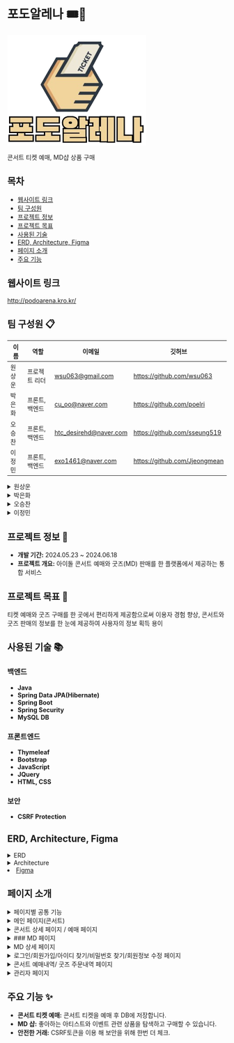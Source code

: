 # 포도알레나 🎟️🍇

![GrapeArena LOGO](./GRAPEARENA_LOGO.png)

 콘서트 티켓 예매, MD샵 상품 구매

## 목차
- [웹사이트 링크](#웹사이트-링크)
- [팀 구성원](#팀-구성원-)
- [프로젝트 정보](#프로젝트-정보-)
- [프로젝트 목표](#프로젝트-목표-)
- [사용된 기술](#사용된-기술-)
- [ERD, Architecture, Figma](#erd-architecture-figma)
- [페이지 소개](#페이지-소개)
- [주요 기능](#주요-기능-)

## 웹사이트 링크
http://podoarena.kro.kr/

 
## 팀 구성원 📋

| 이름   | 역할            | 이메일                   | 깃허브 |
|--------|-----------------|--------------------------|----------------|
| 원상운 | 프로젝트 리더 | wsu063@gmail.com      | https://github.com/wsu063  |
| 박은화 | 프론트, 백엔드 | cu_oo@naver.com     | https://github.com/poelri |
| 오승찬 | 프론트, 백엔드 | htc_desirehd@naver.com     | https://github.com/sseung519 |
| 이정민 | 프론트, 백엔드 | exo1461@naver.com | https://github.com/Jjeongmean |

<details>
<summary>원상운</summary>

- **Frontend**
  - 사이트 인덱스, 헤더, 푸터 디자인
  - 관리자 페이지의 인덱스와 헤더 부분 구현
  - (관리자) 고객 예매 목록 관리

- **Backend**
  - 프로젝트 배포 관리
  - 마이페이지 회원정보 수정 기능 지원
  - (관리자) 고객 예매 목록 기능 구현
  - 콘서트 상세 페이지 개발 및 유지 보수 지원
  - 공연장 정보 등록, 수정, 삭제 기능 개발
  - (사용자) 콘서트 티켓 예매하기 백엔드 기능 구현
  - (사용자) 굿즈 결제하기 백엔드 구현
  - (사용자) 장바구니 기능 구현
</details>

<details>
<summary>박은화</summary>

- **Frontend**
  - 로그인 페이지 디자인
  - (사용자) 콘서트 디테일 및 예매 페이지 디자인 지원
  - (사용자) MD 샵의 상세 페이지와 인덱스 페이지 디자인 지원
  - (관리자) 페이지의 전반적인 디자인( 인덱스와 헤더 및 리스트,수정,삭제 )
  - 전반적인 사이트 디자인 및 사용자 경험 개선
  - 콘서트 티켓 예매하기 프론트 구현
  - 프로젝트 설명을 위한 프레젠테이션(PPT) 제작

- **Backend**
  - 로그인 및 아이디 쿠키 저장 기능을 구현
  - (사용자) 콘서트 예매 목록의 백엔드 로직 구현
  - (사용자) MD샵 상세 페이지 및 인덱스 관련된 백엔드 로직 개발
  - (관리자) MD샵 상품 관리 기능 백엔드 구현
</details>

<details>
<summary>오승찬</summary>

- **Frontend**
  - 사용자 회원가입 페이지 설계 및 구현
  - 이메일 및 전화번호를 이용한 비밀번호 재설정 디자인
  - 마이페이지 디자인
  - 프로젝트 README 문서 작성
  - MD샵 인덱스 페이지 디자인 지원

- **Backend**
  - 사용자 회원가입 페이지 기능 구현
  - 이름과 번호로 아이디 찾기 기능 및 비밀번호 재설정 구현
  - 사이트 데이터 추출 및 가공 작업 수행
  - 마이페이지 회원정보 수정 백엔드 구현
  - MD샵 상품 검색과 페이징 처리 기능 개발
  - (사용자) MD샵 상세 페이지 및 인덱스 관련된 백엔드 로직 개발
</details>

<details>
<summary>이정민</summary>

- **Frontend**
  - (사용자) 인덱스, 헤더, 푸터 디자인
  - 회원가입 디자인 지원
  - MD샵 상세페이지, 장바구니 디자인
  - (사용자) 콘서트 상세 페이지 디자인 지원
  - (사용자) 굿즈 예매 및 주문 내역 관리 페이지
  - 전반적인 사이트 디자인 및 사용자 경험 개선

- **Backend**
  - MD샵 장바구니 백엔드 로직 구현
  - (사용자) 굿즈 결제 백엔드 기능 구현
  - (사용자) 굿즈 주문 내역 백엔드 처리
</details>


## 프로젝트 정보 📃
- **개발 기간:** 2024.05.23 ~ 2024.06.18
- **프로젝트 개요:** 아이돌 콘서트 예매와 굿즈(MD) 판매를 한 플랫폼에서 제공하는 통합 서비스

## 프로젝트 목표 🎯

티켓 예매와 굿즈 구매를 한 곳에서 편리하게 제공함으로써 이용자 경험 향상, 콘서트와 굿즈 판매의 정보를 한 눈에 제공하여 사용자의 정보 획득 용이

## 사용된 기술 📚

### 백엔드 

- **Java** 
- **Spring Data JPA(Hibernate)** 
- **Spring Boot** 
- **Spring Security** 
- **MySQL DB** 

### 프론트엔드

- **Thymeleaf** 
- **Bootstrap** 
- **JavaScript** 
- **JQuery**
- **HTML, CSS** 

### 보안

- **CSRF Protection**

## ERD, Architecture, Figma

<details>

<summary>ERD</summary>

![GrapeArena ERD](./GRAPEARENA_ERD.png)

</details>

<details>

<summary>Architecture</summary>

![GrapeArena_Architecure](./GRAPEARENA_ARCHITECTURE.png)
 
</details>
<li><a href="https://www.figma.com/design/Ls4wHm9XDGkq76kE6bf9O9/%ED%8F%AC%EB%8F%84%EC%95%8C%EB%A0%88%EB%82%98?node-id=0-1&t=XxNJ1mHXJmdDyjgW-0">Figma</a></li>


## 페이지 소개

<details>
<summary>페이지별 공통 기능</summary>
- 상단 헤더
  - 메인페이지(콘서트), MD샵 페이지로 이동할 수 있습니다.
  - 로그인, 회원가입 페이지로 이동 가능하며, 로그인 시 로그아웃, 장바구니 마이페이지 이동 버튼이 활성화 됩니다.
- 하단 푸터
</details>

<details>
<summary>메인 페이지(콘서트)</summary>
- 페이지 구성
  - 상단 버튼: 페이지 상단으로 이동하는 "TOP" 버튼이 제공됩니다.
- 상단 슬라이드
  - 콘서트, 광고 등 이미지 출력
- 콘서트 클립
  - 아티스트의 콘서트 유튜브
- 콘서트 리스트
  - 등록된 콘서트 썸네일과 제목으로 출력
</details>

<details>
<summary>콘서트 상세 페이지 / 예매 페이지</summary>
- 콘서트 상세 정보와 예매하기 버튼
- 예매 페이지
- <img src="./concerts_reserve.gif" alt="concerts_reserve" style="width:50%;">
</details>

<details>
<summary>### MD 페이지</summary>
- 상단 슬라이드
  - 굿즈 광고 배너
- 굿즈 리스트
  - 굿즈 카테고리별 분류
  - <img src="./goods_filter.gif" alt="goods_filter" style="width:50%;">
  - 굿즈 이름 검색
  - 굿즈 리스트 출력(상품 20개씩 출력)
  - 페이징 처리
</details>

<details>
<summary>MD 상세 페이지</summary>
- 페이지 구성
  - 상단 버튼: 페이지 상단으로 이동하는 "TOP" 버튼이 제공됩니다.
- 상품 정보
  - 상품 이미지: 대표 상품 이미지가 표시됩니다.
  - 상품 정보: 상품 이름과 가격이 표시됩니다. 무료배송 여부도 함께 표시됩니다.
  - 상품 수량 선택: 수량을 선택할 수 있는 인터페이스가 제공되며, 최대 구매 가능 수량이 표시됩니다.
- 구매 옵션
  - 장바구니 추가 및 구매: 사용자가 로그인 상태에 따라 "장바구니 추가"와 "바로 구매" 버튼이 제공됩니다.
  - 로그인하지 않은 경우: "장바구니 추가" 버튼이 비활성화 상태로 표시됩니다.
  - 로그인한 경우: "바로 구매" 버튼과 함께 "장바구니 추가" 버튼이 활성화 상태로 표시됩니다.
- 상품 설명 탭
  - 상품 설명: 상품의 세부 정보와 이미지가 포함된 탭이 제공됩니다.
- 기타 기능
  - 판매 공지: 상품의 판매 관련 정보가 포함된 공지사항이 표시됩니다.
</details>

<details>
<summary>로그인/회원가입/아이디 찾기/비밀번호 찾기/회원정보 수정 페이지</summary>
- 로그인 페이지
  - 아이디와 패스워드를 올바르게 입력하면 로그인이 가능합니다.
  - 아이디 정보를 쿠키에 저장하여 다음 로그인 시, 로그인 했던 아이디가 자동 입력됩니다.
  - 존재하지 않는 아이디와 올바르지 않은 패스워드 입력 시 안내 문구를 보여줍니다.
  - 아이디 찾기/ 비밀번호 찾기/ 회원가입 페이지로 이동 가능합니다.

- 회원가입 페이지
  - 회원정보(이름, 이메일, 패스워드, 주소, 전화번호)를 입력할 수 있습니다.
  - 이미 등록된 이메일과 번호는 중복으로 입력할 수 없습니다.
  - 회원 정보 설정
    - 이름
    - 이메일: email@email.com 형식 확인
    - 비밀번호: 8~16자 알파벳 대,소문자, 특수문자 포함
    - 주소: 카카오 주소 라이브러리 이용하여 도로명 주소, 번지 주소로 검색 하여 등록

- 아이디 찾기/비밀번호 찾기(재설정) 페이지
  - 가입 시, 입력한 이름, 전화번호로 아이디를 찾을 수 있습니다.
  - 가입 시, 입력한 이메일, 전화번호로 비밀번호를 재설정 할 수 있습니다.

- 회원정보 수정 페이지
  - 비밀번호를 재입력하여 인증 후 비밀번호, 주소 수정 가능
  - 회원탈퇴 버튼을 누르면 팝업창에 한번더 '탈퇴' 메시지를 입력 후 탈퇴 확인창 확인 후 탈퇴 가능합니다.
</details>

<details>
<summary>콘서트 예매내역/ 굿즈 주문내역 페이지</summary>
- 페이지 구성
  - 제목: "콘서트 예매내역"이라는 제목이 화면 상단에 표시됩니다.
- 예매내역 테이블
  - 테이블: 예매된 콘서트의 목록이 테이블 형태로 나타납니다.
  - 테이블 헤더: 예매번호, 콘서트 이름, 공연장 이름, 공연 시간, 공연 좌석, 예매 취소 버튼의 열이 표시됩니다.
  - 데이터 출력: Thymeleaf의 조건부 블록을 사용하여, 예약된 좌석 정보가 있는 경우에만 해당 정보가 표시됩니다.
    각 예약된 좌석에 대해 예매번호, 콘서트 이름, 공연장 이름, 공연 시간, 공연 좌석이 테이블에 출력됩니다.
    예매 취소 버튼은 해당 예매를 취소하는 기능을 제공합니다.
- 예매 취소 기능
  - 예매 취소 버튼: 각 예매된 좌석에는 예매 취소를 위한 버튼이 포함됩니다.
    - 버튼을 클릭하면 JavaScript 함수 deleteReserveSeat(reserveSeatId)가 호출됩니다.
    - 사용자는 버튼을 클릭한 후 확인을 누르면 예매를 취소할 지 물어보는 알림창이 표시됩니다.
    - 확인을 선택하면 AJAX를 통해 해당 예매 좌석을 서버에서 삭제하고 페이지를 새로고침하여 업데이트합니다.
    - 만약 로그인 되어 있지 않은 경우, AJAX 요청이 실패하고 사용자는 로그인 페이지로 리디렉션됩니다.
- CSRF 보안
  - CSRF 토큰: 페이지 로드 시 메타 태그에 포함된 CSRF 토큰과 헤더를 AJAX 요청에서 사용하여 보안을 강화합니다.
</details>

<details>
<summary>관리자 페이지</summary>
- 페이지 구성
  - 제목
    - 페이지 상단에 표시
  - 테이블 구성
    - 리스트를 테이블 형태로 출력합니다.
    - 테이블 헤더 : 번호, 이름, 수정, 취소 버튼의 열로 표시됩니다.
  - 테이블 출력
    - Thymeleaf의 조건부 블록을 사용하여 해당 조건이 충족할때만 해당 정보가 표시됩니다.
  - 삭제 기능
    - 휴지통 아이콘을 클릭하면 취소할 지를 묻는 알림참이 표시됩니다.
  - CSRF 보안
    - 페이지 로드 시 메타 태그에 포함된 CSRF 토큰을 AJAX 요청의 헤더에 포함하여 보안을 강화합니다.
    - 이를 통해 CSRF 공격으로부터 보호됩니다.
</details>


## 주요 기능 ✨

- **콘서트 티켓 예매:** 콘서트 티켓을 예매 후 DB에 저장합니다.
- **MD 샵:** 좋아하는 아티스트와 이벤트 관련 상품을 탐색하고 구매할 수 있습니다.
- **안전한 거래:** CSRF토큰을 이용 해 보안을 위해 한번 더 체크.


